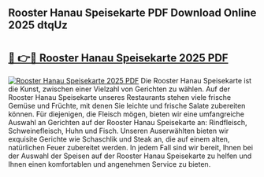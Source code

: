 ## Rooster Hanau Speisekarte PDF Download Online 2025 dtqUz

# <h2><a href="http://gcdu7mr.nevu.top/?p=Rooster+Hanau+Speisekarte">🔗 👉🔴 Rooster Hanau Speisekarte 2025 PDF</a></h2>

[![Rooster Hanau Speisekarte 2025 PDF](https://i.imgur.com/dBaPXMq.png)](http://gcdu7mr.nevu.top/?p=Rooster+Hanau+Speisekarte)
Die Rooster Hanau Speisekarte ist die Kunst, zwischen einer Vielzahl von Gerichten zu wählen. Auf der Rooster Hanau Speisekarte unseres Restaurants stehen viele frische Gemüse und Früchte, mit denen Sie leichte und frische Salate zubereiten können. Für diejenigen, die Fleisch mögen, bieten wir eine umfangreiche Auswahl an Gerichten auf der Rooster Hanau Speisekarte an: Rindfleisch, Schweinefleisch, Huhn und Fisch. Unseren Auserwählten bieten wir exquisite Gerichte wie Schaschlik und Steak an, die auf einem alten, natürlichen Feuer zubereitet werden. In jedem Fall sind wir bereit, Ihnen bei der Auswahl der Speisen auf der Rooster Hanau Speisekarte zu helfen und Ihnen einen komfortablen und angenehmen Service zu bieten.
